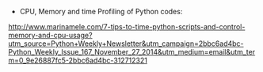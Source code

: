 


  * CPU, Memory and time Profiling of Python codes:

http://www.marinamele.com/7-tips-to-time-python-scripts-and-control-memory-and-cpu-usage?utm_source=Python+Weekly+Newsletter&utm_campaign=2bbc6ad4bc-Python_Weekly_Issue_167_November_27_2014&utm_medium=email&utm_term=0_9e26887fc5-2bbc6ad4bc-312712321



